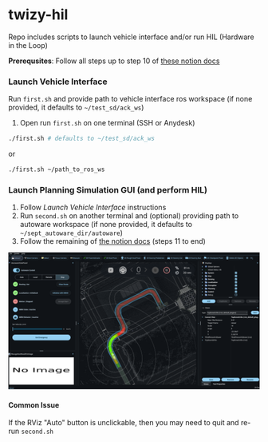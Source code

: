 # twizy-hil
Repo includes scripts to launch vehicle interface and/or run HIL (Hardware in the Loop)

**Prerequsites**: Follow all steps up to step 10 of [these notion docs](https://www.notion.so/monashcav/Running-HIL-cdd7e7b4e40f4a82aa159b362434f809)

### Launch Vehicle Interface
Run `first.sh` and provide path to vehicle interface ros workspace (if none provided, it defaults to `~/test_sd/ack_ws`)
1. Open run `first.sh` on one terminal (SSH or Anydesk)
```bash
./first.sh # defaults to ~/test_sd/ack_ws
```
or 
```bash
./first.sh ~/path_to_ros_ws
```

### Launch Planning Simulation GUI (and perform HIL)
1. Follow *Launch Vehicle Interface* instructions
2. Run `second.sh` on another terminal and (optional) providing path to autoware workspace (if none provided, it defaults to `~/sept_autoware_dir/autoware`)
3. Follow the remaining of [the notion docs](https://www.notion.so/monashcav/Running-HIL-cdd7e7b4e40f4a82aa159b362434f809) (steps 11 to end)

![rviz snippet](rviz_snippet.png)

#### Common Issue
If the RViz "Auto" button is unclickable, then you may need to quit and re-run `second.sh`